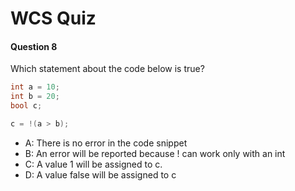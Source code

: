 # WCS Quiz

#### Question 8

Which statement about the code below is true?

```cpp
int a = 10;
int b = 20;
bool c;

c = !(a > b);
```

- A: There is no error in the code snippet
- B: An error will be reported because ! can work only with an int
- C: A value 1 will be assigned to c.
- D: A value false will be assigned to c
